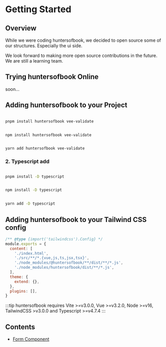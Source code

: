 # Getting Started

## Overview

While we were coding huntersofbook, we decided to open source some of our structures. Especially the ui side.

We look forward to making more open source contributions in the future. We are still a learning team.

## Trying huntersofbook Online

soon...

## Adding huntersofbook to your Project

<Tabs>
<Tab name="pnpm" text="pnpm">

```bash

pnpm install huntersofbook vee-validate

```

</Tab>
<Tab name="npm" text="npm">

```bash

npm install huntersofbook vee-validate

```

</Tab>
<Tab name="yarn" text="yarn">

```bash

yarn add huntersofbook vee-validate


```

</Tab>
</Tabs>

### 2. Typescript add
<Tabs>
<Tab name="pnpm" text="pnpm">

```bash

pnpm install -D typescript

```

</Tab>
<Tab name="npm" text="npm">

```bash

npm install -D typescript

```

</Tab>
<Tab name="yarn" text="yarn">

```bash

yarn add -D typescript


```

</Tab>
</Tabs>

## Adding huntersofbook to your Tailwind CSS config

```js
/** @type {import('tailwindcss').Config} */
module.exports = {
  content: [
    './index.html',
    './src/**/*.{vue,js,ts,jsx,tsx}',
    './node_modules/@huntersofbook/**/dist/**/*.js',
    './node_modules/huntersofbook/dist/**/*.js',
  ],
  theme: {
    extend: {},
  },
  plugins: [],
}

```
:::tip
huntersofbook requires Vite >=v3.0.0, Vue >=v3.2.0, Node >=v16, TailwindCSS >v3.0.0 and Typescript >=v4.7.4
:::

## Contents

- [Form Component](naiveui/)
